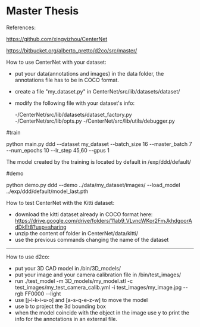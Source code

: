 # Master Thesis

References:

https://github.com/xingyizhou/CenterNet

https://bitbucket.org/alberto_pretto/d2co/src/master/

How to use CenterNet with your dataset:

- put your data(annotations and images) in the data folder, the annotations file has to be in COCO format. 
- create a file "my_dataset.py" in CenterNet/src/lib/datasets/dataset/
- modify the following file with your dataset's info:

    -/CenterNet/src/lib/datasets/dataset_factory.py
    -/CenterNet/src/lib/opts.py
    -/CenterNet/src/lib/utils/debugger.py

#train

python main.py ddd --dataset my_dataset --batch_size 16 --master_batch 7 --num_epochs 10 --lr_step 45,60 --gpus 1

The model created by the training is located by default in /exp/ddd/default/

#demo

python demo.py ddd --demo ../data/my_dataset/images/ --load_model ../exp/ddd/default/model_last.pth

How to test CenterNet with the Kitti dataset:

- download the kitti dataset already in COCO format here: https://drive.google.com/drive/folders/11ab9_VLvncWKor2FmJkhdgoorAdDkEt8?usp=sharing
- unzip the content of folder in CenterNet/data/kitti/
- use the previous commands changing the name of the dataset

-------------------------

How to use d2co:

- put your 3D CAD model in /bin/3D_models/
- put your image and your camera calibration file in /bin/test_images/
- run ./test_model -m 3D_models/my_model.stl -c test_images/my_test_camera_calib.yml -i test_images/my_image.jpg --rgb FF0000 --light
- use [j-l-k-i-u-o] and [a-s-q-e-z-w] to move the model
- use b to project the 3d bounding box
- when the model coincide with the object in the image use y to print the info for the annotations in an external file.




